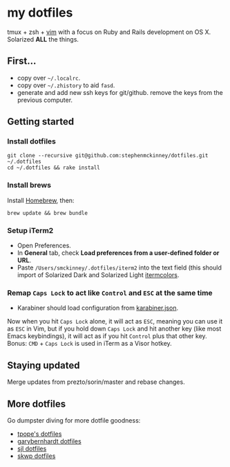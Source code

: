 # my dotfiles

tmux + zsh + [vim](https://github.com/stephenmckinney/vimfiles) with a focus
on Ruby and Rails development on OS X. Solarized **ALL** the things.

## First...

* copy over `~/.localrc`.
* copy over `~/.zhistory` to aid `fasd`.
* generate and add new ssh keys for git/github. remove the keys from the
  previous computer.

## Getting started

### Install dotfiles

```shell
git clone --recursive git@github.com:stephenmckinney/dotfiles.git ~/.dotfiles
cd ~/.dotfiles && rake install
```

### Install brews

Install [Homebrew](http://mxcl.github.com/homebrew/), then:

```shell
brew update && brew bundle
```

### Setup iTerm2

* Open Preferences.
* In **General** tab, check **Load preferences from a user-defined folder or URL**.
* Paste `/Users/smckinney/.dotfiles/iterm2` into the text field (this should import
  of Solarized Dark and Solarized Light
  [itermcolors](https://iterm2colorschemes.com).

### Remap `Caps Lock` to act like `Control` and `ESC` at the same time

* Karabiner should load configuration from [karabiner.json](config/karabiner/karabiner.json).

Now when you hit `Caps Lock` alone, it will act as `ESC`, meaning you can
use it as `ESC` in Vim, but if you hold down `Caps Lock` and hit another
key (like most Emacs keybindings), it will act as if you hit `Control`
plus that other key. Bonus: `CMD` + `Caps Lock` is used in iTerm as a
Visor hotkey.

## Staying updated

Merge updates from prezto/sorin/master and rebase changes.

## More dotfiles

Go dumpster diving for more dotfile goodness:

* [tpope's dotfiles](https://github.com/tpope/tpope)
* [garybernhardt dotfiles](https://github.com/garybernhardt/dotfiles)
* [sjl dotfiles](https://github.com/sjl/dotfiles)
* [skwp dotfiles](https://github.com/skwp/dotfiles)
